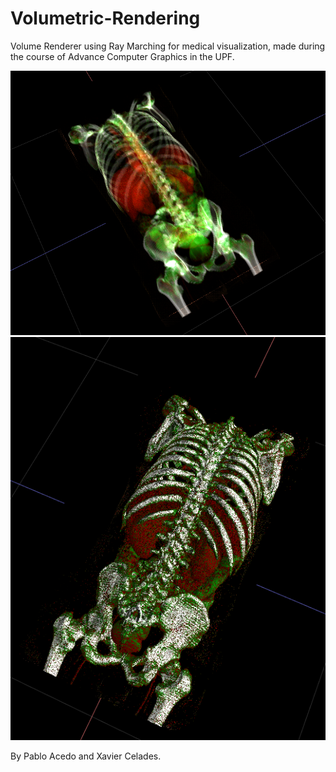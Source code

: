 # Volumetric-Rendering

Volume Renderer using Ray Marching for medical visualization, made during the course of Advance Computer Graphics in the UPF.

![alt text](https://github.com/PabloAcedo/Volumetric-Rendering/blob/main/Images/tf.PNG)
![alt text](https://github.com/PabloAcedo/Volumetric-Rendering/blob/main/Images/iso_direct.PNG)

By Pablo Acedo and Xavier Celades.
